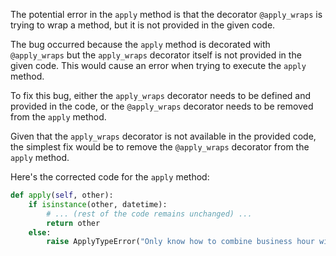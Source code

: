 The potential error in the `apply` method is that the decorator `@apply_wraps` is trying to wrap a method, but it is not provided in the given code.

The bug occurred because the `apply` method is decorated with `@apply_wraps` but the `apply_wraps` decorator itself is not provided in the given code. This would cause an error when trying to execute the `apply` method.

To fix this bug, either the `apply_wraps` decorator needs to be defined and provided in the code, or the `@apply_wraps` decorator needs to be removed from the `apply` method.

Given that the `apply_wraps` decorator is not available in the provided code, the simplest fix would be to remove the `@apply_wraps` decorator from the `apply` method. 

Here's the corrected code for the `apply` method:

```python
def apply(self, other):
    if isinstance(other, datetime):
        # ... (rest of the code remains unchanged) ...
        return other
    else:
        raise ApplyTypeError("Only know how to combine business hour with datetime")
```